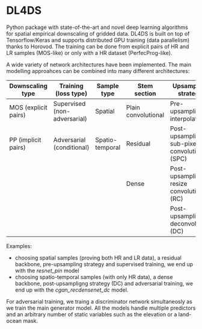 # DL4DS

Python package with state-of-the-art and novel deep learning algorithms for spatial empirical downscaling of gridded data. DL4DS is built on top of Tensorflow/Keras and supports distributed GPU training (data parallelism) thanks to Horovod. The training can be done from explicit pairs of HR and LR samples (MOS-like) or only with a HR dataset (PerfecProg-like). 

A wide variety of network architectures have been implemented. The main modelling approahces can be combined into many different architectures:

|Downscaling type      |Training (loss type)         |Sample type     |Stem section   |Upsampling strategy   |
|---                   |---                          |---             |---            |---|
|MOS (explicit pairs)  |Supervised (non-adversarial) |Spatial         |Plain convolutional     |Pre-upsampling: interpolation  |
|PP (implicit pairs)   |Adversarial (conditional)    |Spatio-temporal |Residual       |Post-upsampling: sub-pixel convolution (SPC)|
|                      |                             |                |Dense          |Post-upsampling: resize convolution (RC) |
|                      |                             |                |               |Post-upsampling: deconvolution (DC)   |

Examples: 
* choosing spatial samples (proving both HR and LR data), a residual backbone, pre-upsampling strategy and supervised training, we end up with the _resnet_pin_ model 
* choosing spatio-temporal samples (with only HR data), a dense backbone, post-upsampligng strategy (DC) and adversarial training, we end up with the _cgan_recdensenet_dc_ model. 

For adversarial training, we traing a discriminator network simultaneosly as we train the main generator model. All the models handle 
multiple predictors and an arbitrary number of static variables such as the elevation or a land-ocean mask.


